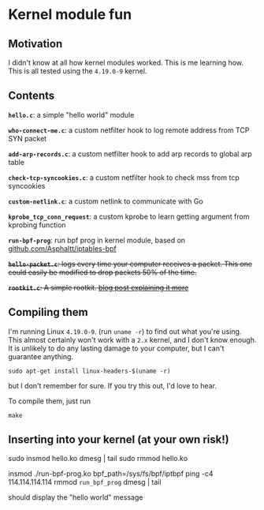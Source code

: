Kernel module fun
=================

## Motivation

I didn't know at all how kernel modules worked. This is me learning
how. This is all tested using the `4.19.0-9` kernel.

## Contents

**`hello.c`**: a simple "hello world" module

**`who-connect-me.c`**: a custom netfilter hook to log remote address from TCP SYN packet

**`add-arp-records.c`**: a custom netfilter hook to add arp records to global arp table

**`check-tcp-syncookies.c`**: a custom netfilter hook to check mss from tcp syncookies

**`custom-netlink.c`**: a custom netlink to communicate with Go

**`kprobe_tcp_conn_request`**: a custom kprobe to learn getting argument from kprobing function

**`run-bpf-prog`**: run bpf prog in kernel module, based on [github.com/Asphaltt/iptables-bpf](https://github.com/Asphaltt/iptables-bpf)

~~**`hello-packet.c`**: logs every time your computer receives a packet.
This one could easily be modified to drop packets 50% of the time.~~

~~**`rootkit.c`**: A simple rootkit. [blog post explaining it more](http://jvns.ca/blog/2013/10/08/day-6-i-wrote-a-rootkit/)~~

## Compiling them

I'm running Linux `4.19.0-9`. (run `uname -r`) to find out what you're
using. This almost certainly won't work with a `2.x` kernel, and I
don't know enough. It is unlikely to do any lasting damage to your
computer, but I can't guarantee anything.

```
sudo apt-get install linux-headers-$(uname -r)
```

but I don't remember for sure. If you try this out, I'd love to hear.

To compile them, just run

```
make
```

## Inserting into your kernel (at your own risk!)

sudo insmod hello.ko
dmesg | tail
sudo rmmod hello.ko

insmod ./run-bpf-prog.ko bpf_path=/sys/fs/bpf/iptbpf
ping -c4 114.114.114.114
rmmod `run_bpf_prog`
dmesg | tail



should display the "hello world" message

